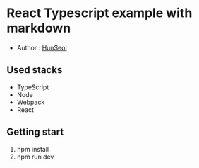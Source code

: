 # React Typescript example with markdown
- Author : [HunSeol](https://github.com/Seolhun/)

## Used stacks
- TypeScript
- Node
- Webpack
- React

## Getting start
1. npm install
2. npm run dev
